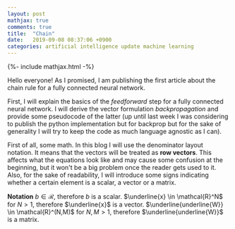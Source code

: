 ```yaml
---
layout: post
mathjax: true
comments: true
title:  "Chain"
date:   2019-09-08 08:37:06 +0900
categories: artificial intelligence update machine learning
---
```

{%- include mathjax.html -%}

Hello everyone! As I promised, I am publishing the first article about the chain rule for a fully connected neural network.

First, I will explain the basics of the *feedforward* step for a fully connected neural network. I will derive the vector formulation *backpropagation* and provide some pseudocode of the latter (up until last week I was considering to publish the python implementation but for backprop but for the sake of generality I will try to keep the code as much language agnostic as I can).

First of all, some math. In this blog I will use the denominator layout notation. It means that the vectors will be treated as **row vectors**. This affects what the equations look like and may cause some confusion at the beginning, but it won't be a big problem once the reader gets used to it.
Also, for the sake of readability, I will introduce some signs indicating whether a certain element is a scalar, a vector or a matrix.

**Notation**
$b \in \mathcal{R}$, therefore $b$ is a scalar.
$\underline{x} \in \mathcal{R}^N$ for $N>1$, therefore $\underline{x}$ is a vector.
$\underline{underline{W}} \in \mathcal{R}^(N,M)$ for $N,M>1$, therefore $\underline{underline{W}}$ is a matrix.  
